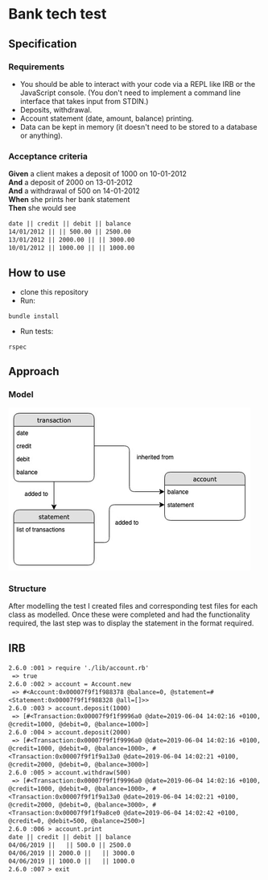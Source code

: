 # Bank tech test

## Specification

### Requirements

* You should be able to interact with your code via a REPL like IRB or the JavaScript console.  (You don't need to implement a command line interface that takes input from STDIN.)
* Deposits, withdrawal.
* Account statement (date, amount, balance) printing.
* Data can be kept in memory (it doesn't need to be stored to a database or anything).

### Acceptance criteria

**Given** a client makes a deposit of 1000 on 10-01-2012  
**And** a deposit of 2000 on 13-01-2012  
**And** a withdrawal of 500 on 14-01-2012  
**When** she prints her bank statement  
**Then** she would see

```
date || credit || debit || balance
14/01/2012 || || 500.00 || 2500.00
13/01/2012 || 2000.00 || || 3000.00
10/01/2012 || 1000.00 || || 1000.00
```

## How to use

- clone this repository
- Run:
```
bundle install
```
- Run tests:
```
rspec
```

## Approach

### Model

<img src="./images/bank-tech-test-model.jpg">

### Structure

After modelling the test I created files and corresponding test files for each class as modelled. Once these were completed and had the functionality required, the last step was to display the statement in the format required.

## IRB

```
2.6.0 :001 > require './lib/account.rb'
 => true
2.6.0 :002 > account = Account.new
 => #<Account:0x00007f9f1f988378 @balance=0, @statement=#<Statement:0x00007f9f1f988328 @all=[]>>
2.6.0 :003 > account.deposit(1000)
 => [#<Transaction:0x00007f9f1f9996a0 @date=2019-06-04 14:02:16 +0100, @credit=1000, @debit=0, @balance=1000>]
2.6.0 :004 > account.deposit(2000)
 => [#<Transaction:0x00007f9f1f9996a0 @date=2019-06-04 14:02:16 +0100, @credit=1000, @debit=0, @balance=1000>, #<Transaction:0x00007f9f1f9a13a0 @date=2019-06-04 14:02:21 +0100, @credit=2000, @debit=0, @balance=3000>]
2.6.0 :005 > account.withdraw(500)
 => [#<Transaction:0x00007f9f1f9996a0 @date=2019-06-04 14:02:16 +0100, @credit=1000, @debit=0, @balance=1000>, #<Transaction:0x00007f9f1f9a13a0 @date=2019-06-04 14:02:21 +0100, @credit=2000, @debit=0, @balance=3000>, #<Transaction:0x00007f9f1f9a8ce0 @date=2019-06-04 14:02:42 +0100, @credit=0, @debit=500, @balance=2500>]
2.6.0 :006 > account.print
date || credit || debit || balance
04/06/2019 ||   || 500.0 || 2500.0
04/06/2019 || 2000.0 ||   || 3000.0
04/06/2019 || 1000.0 ||   || 1000.0
2.6.0 :007 > exit
```
